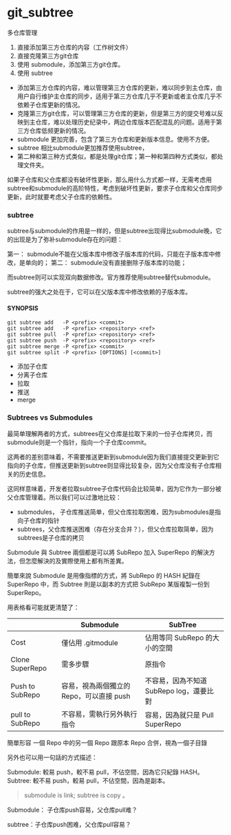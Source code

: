 # git_subtree


多仓库管理
1. 直接添加第三方仓库的内容（工作树文件）
2. 直接克隆第三方git仓库
3. 使用 submodule，添加第三方git仓库。
4. 使用 subtree

- 添加第三方仓库的内容，难以管理第三方仓库的更新，难以同步到主仓库，由用户自行维护主仓库的同步，适用于第三方仓库几乎不更新或者主仓库几乎不依赖子仓库更新的情况。
- 克隆第三方git仓库，可以管理第三方仓库的更新，但是第三方的提交号难以反映到主仓库，难以处理历史纪录中，两边仓库版本匹配混乱的问题。适用于第三方仓库低频更新的情况。
- submodule 更加完善，包含了第三方仓库和更新版本信息。使用不方便。
- subtree 相比submodule更加推荐使用subtree，
- 第二种和第三种方式类似，都是处理git仓库；第一种和第四种方式类似，都处理文件夹。

如果子仓库和父仓库都没有破坏性更新，那么用什么方式都一样，无需考虑用subtree和submodule的高阶特性，考虑到破坏性更新，要求子仓库和父仓库同步更新，此时就要考虑父子仓库的依赖性。
### subtree



subtree与submodule的作用是一样的，但是subtree出现得比submodule晚，它的出现是为了弥补submodule存在的问题：

第一： submodule不能在父版本库中修改子版本库的代码，只能在子版本库中修改，是单向的；
第二： submodule没有直接删除子版本库的功能；

而subtree则可以实现双向数据修改。官方推荐使用subtree替代submodule。

subtree的强大之处在于，它可以在父版本库中修改依赖的子版本库。

#### SYNOPSIS
```
git subtree add   -P <prefix> <commit>
git subtree add   -P <prefix> <repository> <ref>
git subtree pull  -P <prefix> <repository> <ref>
git subtree push  -P <prefix> <repository> <ref>
git subtree merge -P <prefix> <commit>
git subtree split -P <prefix> [OPTIONS] [<commit>]
```

- 添加子仓库
- 分离子仓库
- 拉取
- 推送
- merge


### Subtrees vs Submodules
最简单理解两者的方式，subtrees在父仓库是拉取下来的一份子仓库拷贝，而submodule则是一个指针，指向一个子仓库commit。

这两者的差别意味着，不需要推送更新到submodule因为我们直接提交更新到它指向的子仓库，但推送更新到subtree则显得比较复杂，因为父仓库没有子仓库相关的历史信息。

这同样意味着，开发者拉取subtree子仓库代码会比较简单，因为它作为一部分被父仓库管理着。所以我们可以过激地比较：

- submodules， 子仓库推送简单，但父仓库拉取困难，因为submodules是指向子仓库的指针
- subtrees，父仓库推送困难（存在分支合并？），但父仓库拉取简单，因为subtrees是子仓库的拷贝

Submodule 與 Subtree 兩個都是可以將 SubRepo 加入 SuperRepo 的解決方法，但怎麼解決的及實際使用上都有所差異。

簡單來說 Submodule 是用像指標的方式，將 SubRepo 的 HASH 紀錄在 SuperRepo 中，而 Subtree 則是以副本的方式把 SubRepo 某版複製一份到 SuperRepo。

用表格看可能就更清楚了：

||Submodule	|SubTree|
|------	|----|----|
|Cost	|僅佔用 .gitmodule	|佔用等同 SubRepo 的大小的空間|
|Clone SuperRepo	|需多步驟	|原指令|
|Push to SubRepo	|容易，視為兩個獨立的 Repo，可以直接 push	|不容易，因為不知道 SubRepo log，還要比對|
|pull to SubRepo	|不容易，需執行另外執行指令	|容易，因為就只是 Pull SuperRepo|

簡單形容	一個 Repo 中的另一個 Repo	跟原本 Repo 合併，視為一個子目錄

另外也可以用一句話的方式描述：

Submodule: 較易 push，較不易 pull，不佔空間，因為它只紀錄 HASH。
Subtree: 較不易 push，較易 pull，不佔空間，因為是副本。


> submodule is link; subtree is copy 。

Submodule： 子仓库push容易，父仓库pull难？

subtree：子仓库push困难，父仓库pull容易？
